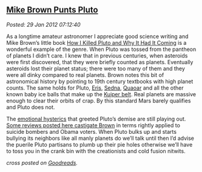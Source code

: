  
[Mike Brown Punts Pluto](https://bakerjd99.wordpress.com/2012/01/29/mike-brown-punts-pluto/)
-------------------------------------------------------------------------------------------

*Posted: 29 Jan 2012 07:12:40*

As a longtime amateur astronomer I appreciate good science writing and
Mike Brown’s little book [How I Killed Pluto and Why It Had It
Coming](https://www.amazon.com/How-Killed-Pluto-Why-Coming/dp/0385531087)
is a wonderful example of the genre. When Pluto was tossed from the
pantheon of planets I didn’t care. I knew that in previous centuries,
when asteroids were first discovered, that they were briefly counted as
planets. Eventually asteroids lost their planet status; there were too
many of them and they were all dinky compared to real planets. Brown
notes this bit of astronomical history by pointing to 19th century
textbooks with high planet counts. The same holds for Pluto,
[Eris](https://www.astronomytoday.com/astronomy/eris.html),
[Sedna,](https://www.nasa.gov/vision/universe/solarsystem/planet\_like\_body.html)
[Quaoar](https://news.nationalgeographic.com/news/2002/10/1003\_021007\_quaoar.html)
and all the other known baby ice balls that make up the [Kuiper
belt](https://solarsystem.nasa.gov/planets/profile.cfm?Object=KBOs\&Display=OverviewLong).
Real planets are massive enough to clear their orbits of crap. By this
standard Mars barely qualifies and Pluto does not.

The [emotional hysterics](https://www.youtube.com/watch?v=eNaNxo9jFHE)
that greeted Pluto’s demise are still playing out. [Some reviews posted
here castigate Brown](https://www.goodreads.com/review/show/257414013) in
terms rightly applied to suicide bombers and Obama voters. When Pluto
bulks up and starts bullying its neighbors like all manly planets do
we’ll talk until then I’d advise the puerile Pluto partisans to plumb up
their pie holes otherwise we’ll have to toss you in the crank bin with
the creationists and cold fusion nitwits.

*cross posted on
[Goodreads](https://www.goodreads.com/review/show/269216864).*

